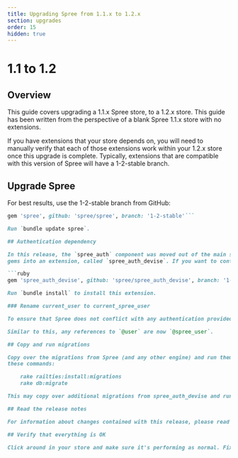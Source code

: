 ```yaml
---
title: Upgrading Spree from 1.1.x to 1.2.x
section: upgrades
order: 15
hidden: true
---
```


# 1.1 to 1.2

## Overview

This guide covers upgrading a 1.1.x Spree store, to a 1.2.x store. This guide has been written from the perspective of a blank Spree 1.1.x store with no extensions.

If you have extensions that your store depends on, you will need to manually verify that each of those extensions work within your 1.2.x store once this upgrade is complete. Typically, extensions that are compatible with this version of Spree will have a 1-2-stable branch.

## Upgrade Spree

For best results, use the 1-2-stable branch from GitHub:

```ruby
gem 'spree', github: 'spree/spree', branch: '1-2-stable'```

Run `bundle update spree`.

## Authentication dependency

In this release, the `spree_auth` component was moved out of the main set of
gems into an extension, called `spree_auth_devise`. If you want to continue using Spree's authentication, then you will need to specify this extension as a dependency in your `Gemfile`:

```ruby
gem 'spree_auth_devise', github: 'spree/spree_auth_devise', branch: '1-2-stable'```

Run `bundle install` to install this extension.

### Rename current_user to current_spree_user

To ensure that Spree does not conflict with any authentication provided by the application, Spree has renamed its `current_user` variable to `current_spree_user`. You should make this change wherever necessary within your application.

Similar to this, any references to `@user` are now `@spree_user`.

## Copy and run migrations

Copy over the migrations from Spree (and any other engine) and run them using
these commands:

    rake railties:install:migrations
    rake db:migrate

This may copy over additional migrations from spree_auth_devise and run them as well.

## Read the release notes

For information about changes contained with this release, please read the [1.2.0 Release Notes](http://guides.spreecommerce.org/release_notes/spree_1_2_0.html).

## Verify that everything is OK

Click around in your store and make sure it's performing as normal. Fix any deprecation warnings you see.
```

